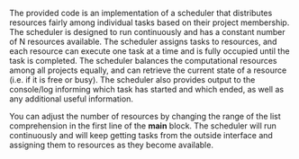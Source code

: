 The provided code is an implementation of a scheduler that distributes resources fairly among individual tasks based on their project membership. The scheduler is designed to run continuously and has a constant number of N resources available. The scheduler assigns tasks to resources, and each resource can execute one task at a time and is fully occupied until the task is completed. The scheduler balances the computational resources among all projects equally, and can retrieve the current state of a resource (i.e. if it is free or busy). The scheduler also provides output to the console/log informing which task has started and which ended, as well as any additional useful information.

You can adjust the number of resources by changing the range of the list comprehension in the first line of the __main__ block. The scheduler will run continuously and will keep getting tasks from the outside interface and assigning them to resources as they become available.
